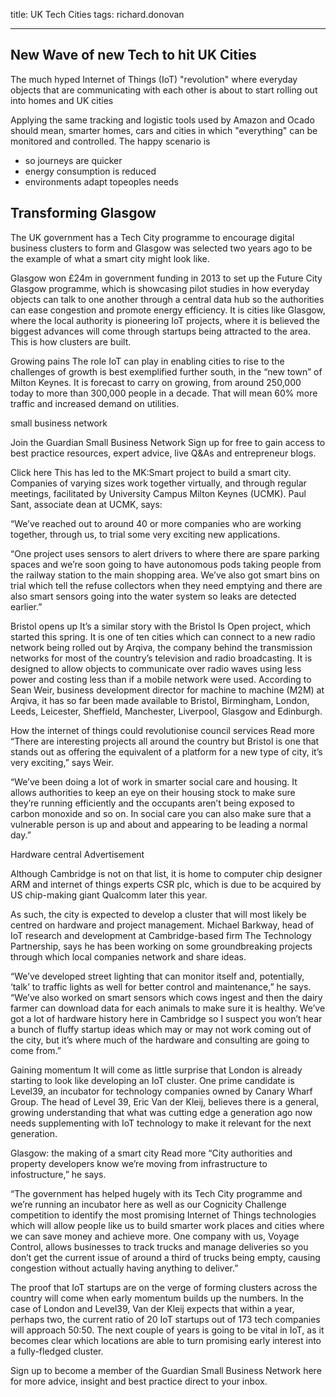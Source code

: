 title: UK Tech Cities 
tags: richard.donovan

---- 

## New Wave of new Tech to hit UK Cities

The much hyped Internet of Things (IoT) "revolution" where everyday objects that are communicating with each other is about to start rolling out into homes and UK cities

Applying the same tracking and logistic tools used by Amazon and Ocado should mean, smarter homes, cars and cities in which "everything" can be monitored and controlled. The happy scenario is 
- so journeys are quicker
- energy consumption is reduced
- environments adapt topeoples needs 


## Transforming Glasgow 

The UK government has a Tech City programme to encourage digital business clusters to form and Glasgow was selected two years ago to be the example of what a smart city might look like.

Glasgow won £24m in government funding in 2013 to set up the Future City Glasgow programme, which is showcasing pilot studies in how everyday objects can talk to one another through a central data hub so the authorities can ease congestion and promote energy efficiency. It is cities like Glasgow, where the local authority is pioneering IoT projects, where it is believed the biggest advances will come through startups being attracted to the area. This is how clusters are built.

Growing pains
The role IoT can play in enabling cities to rise to the challenges of growth is best exemplified further south, in the “new town” of Milton Keynes. It is forecast to carry on growing, from around 250,000 today to more than 300,000 people in a decade. That will mean 60% more traffic and increased demand on utilities.

small business network
 
Join the Guardian Small Business Network
Sign up for free to gain access to best practice resources, expert advice, live Q&As and entrepreneur blogs.

Click here
This has led to the MK:Smart project to build a smart city. Companies of varying sizes work together virtually, and through regular meetings, facilitated by University Campus Milton Keynes (UCMK). Paul Sant, associate dean at UCMK, says:

“We’ve reached out to around 40 or more companies who are working together, through us, to trial some very exciting new applications.

“One project uses sensors to alert drivers to where there are spare parking spaces and we’re soon going to have autonomous pods taking people from the railway station to the main shopping area. We’ve also got smart bins on trial which tell the refuse collectors when they need emptying and there are also smart sensors going into the water system so leaks are detected earlier.”

Bristol opens up
It’s a similar story with the Bristol Is Open project, which started this spring. It is one of ten cities which can connect to a new radio network being rolled out by Arqiva, the company behind the transmission networks for most of the country’s television and radio broadcasting. It is designed to allow objects to communicate over radio waves using less power and costing less than if a mobile network were used. According to Sean Weir, business development director for machine to machine (M2M) at Arqiva, it has so far been made available to Bristol, Birmingham, London, Leeds, Leicester, Sheffield, Manchester, Liverpool, Glasgow and Edinburgh.


How the internet of things could revolutionise council services
 Read more
“There are interesting projects all around the country but Bristol is one that stands out as offering the equivalent of a platform for a new type of city, it’s very exciting,” says Weir.

“We’ve been doing a lot of work in smarter social care and housing. It allows authorities to keep an eye on their housing stock to make sure they’re running efficiently and the occupants aren’t being exposed to carbon monoxide and so on. In social care you can also make sure that a vulnerable person is up and about and appearing to be leading a normal day.”

Hardware central
Advertisement

Although Cambridge is not on that list, it is home to computer chip designer ARM and internet of things experts CSR plc, which is due to be acquired by US chip-making giant Qualcomm later this year.

As such, the city is expected to develop a cluster that will most likely be centred on hardware and project management. Michael Barkway, head of IoT research and development at Cambridge-based firm The Technology Partnership, says he has been working on some groundbreaking projects through which local companies network and share ideas.

“We’ve developed street lighting that can monitor itself and, potentially, ‘talk’ to traffic lights as well for better control and maintenance,” he says. “We’ve also worked on smart sensors which cows ingest and then the dairy farmer can download data for each animals to make sure it is healthy. We’ve got a lot of hardware history here in Cambridge so I suspect you won’t hear a bunch of fluffy startup ideas which may or may not work coming out of the city, but it’s where much of the hardware and consulting are going to come from.”

Gaining momentum
It will come as little surprise that London is already starting to look like developing an IoT cluster. One prime candidate is Level39, an incubator for technology companies owned by Canary Wharf Group. The head of Level 39, Eric Van der Kleij, believes there is a general, growing understanding that what was cutting edge a generation ago now needs supplementing with IoT technology to make it relevant for the next generation.


Glasgow: the making of a smart city
 Read more
“City authorities and property developers know we’re moving from infrastructure to infostructure,” he says.

“The government has helped hugely with its Tech City programme and we’re running an incubator here as well as our Cognicity Challenge competition to identify the most promising Internet of Things technologies which will allow people like us to build smarter work places and cities where we can save money and achieve more. One company with us, Voyage Control, allows businesses to track trucks and manage deliveries so you don’t get the current issue of around a third of trucks being empty, causing congestion without actually having anything to deliver.”

The proof that IoT startups are on the verge of forming clusters across the country will come when early momentum builds up the numbers. In the case of London and Level39, Van der Kleij expects that within a year, perhaps two, the current ratio of 20 IoT startups out of 173 tech companies will approach 50:50. The next couple of years is going to be vital in IoT, as it becomes clear which locations are able to turn promising early interest into a fully-fledged cluster.

Sign up to become a member of the Guardian Small Business Network here for more advice, insight and best practice direct to your inbox.

